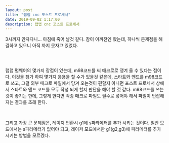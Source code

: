 ```yaml
---
layout: post
title: "랩랩 cnc 포스트 프로세서"
date: 2019-09-02 1:17:00
description: 랩랩 cnc 포스트 프로세서
---
```


3시까지 안자다니... 아침에 죽어 날것 같다.  잠이 아까전엔 왔는데, 하나씩 문제점을 해결하고 있으니 아직 까지 못자고 있었다.

​<div class="img_row">
	<img class="col three" src="{{ site.baseurl }}/img/post/01_postpro/postpro_011.png
	" alt="" title="example image"/>
</div>


 랩랩 펌웨어의 몇가지 장점이 있는데,  m98코드를 써 매크로로 땡겨 올 수 있다는 점이다. 이것을 첨가 하여 몇가지 응용을 할 수가 있을것 같은데, 스타트와 앤드를 m98코드로 쓰고, 그걸 외부 매크로 파일에서 당겨 오는것이 편할지 아니면 포스트 프로세서 상에서 스타트와 앤드 코드를 모두 작성 되게 할지 판단을 해야 할 것 같다. m98코드를 쓰는 것이 좋기는 한데, 그렇게 한다면 각종 매크로 파일도 필수로 넣어야 해서 파일이 번잡해 지는 결과를 초래 한다. 

​

 그리고 가장 큰 문제점은, 레이져 번환시 g1에 s파라메터를 추가 시키는 것이다. 일반 모드에서는 s파라메터가 없어야 되고, 레이저 모드에서만 g1(g2,g3)에 파라메터를 추가 시키는 방법을 모르겠다. 
